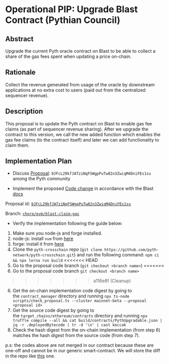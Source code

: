 # Operational PIP: Upgrade Blast Contract (Pythian Council)

## Abstract

Upgrade the current Pyth oracle contract on Blast to be able to collect a share of the gas fees spent when updating a price on-chain.

## Rationale

Collect the revenue generated from usage of the oracle by downstream applications at no extra cost to users (paid out from the centralized sequencer revenue).

## Description

This proposal is to update the Pyth contract on Blast to enable gas fee claims (as part of sequencer revenue sharing). After we upgrade the contract to this version, we call the new added function which enables the gas fee claims (to the contract itself) and later we can add functionality to claim them.

## Implementation Plan

* Discuss [Proposal](https://proposals.pyth.network/?tab=proposals&proposal=9JFcL29kfJATziNqFSWgpPuTw82n3ZwiqM4DniFEs1su): `9JFcL29kfJATziNqFSWgpPuTw82n3ZwiqM4DniFEs1su` among the Pyth community

* Implement the proposed [Code change](https://github.com/pyth-network/pyth-crosschain/compare/chore/evm/blast-claim-gas) in accordance with the Blast [docs](https://docs.blast.io/building/guides/gas-fees)

Proposal id: [`9JFcL29kfJATziNqFSWgpPuTw82n3ZwiqM4DniFEs1su`](https://proposals.pyth.network/?tab=proposals&proposal=9JFcL29kfJATziNqFSWgpPuTw82n3ZwiqM4DniFEs1su)

Branch: [`chore/evm/blast-claim-gas`](https://github.com/pyth-network/pyth-crosschain/tree/chore/evm/blast-claim-gas)

* Verify the implementation following the guide below:

1. Make sure you node-js and forge installed.
2. node-js: install `nvm` from [here](https://github.com/nvm-sh/nvm)
3. forge: install it from [here](https://getfoundry.sh/)
4. Clone the `pyth-crosschain` repo (`git clone https://github.com/pyth-network/pyth-crosschain.git`) and run the following command: `npm ci && npx lerna run build`
<<<<<<< HEAD
5. Go to the proposal code branch (`git checkout <branch name>`)
=======
5. Go to the proposal code branch `git checkout <branch name>`
>>>>>>> a116e8f (Cleanup)
6. Get the on-chain implementation code digest by going to the `contract_manager` directory and running `npx ts-node scripts/check_proposal.ts --cluster mainnet-beta --proposal <proposal id>`
7. Get the source code digest by going to the `target_chains/ethereum/contracts` directory and running `npx truffle compile --all && cat build/contracts/PythUpgradable.json | jq -r .deployedBytecode | tr -d '\n' | cast keccak`
8. Check the hash digest from the on-chain implementation (from step 6) matches the hash digest from the source code (from step 7).

p.s: the codes above are not merged in our contract because these are one-off and cannot be in our generic smart-contract. We will store the diff in the repo like [this](https://github.com/pyth-network/pyth-crosschain/blob/main/target_chains/ethereum/contracts/canto-deployment-patch.diff) one.
